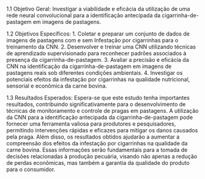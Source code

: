 1.1 Objetivo Geral: Investigar a viabilidade e eficácia da utilização de uma rede neural convolucional para a 
identificação antecipada da cigarrinha-de-pastagem em imagens de pastagens. 

1.2 Objetivos Específicos: 1. Coletar e preparar um conjunto de dados de imagens de pastagens com e sem 
Infestação por cigarrinhas para o treinamento da CNN.
2. Desenvolver e treinar uma CNN utilizando técnicas de aprendizado supervisionado para reconhecer padrões 
associados à presença da cigarrinha-de-pastagem.
3. Avaliar a precisão e eficácia da CNN na identificação da cigarrinha-de-pastagem em imagens de pastagens reais sob 
diferentes condições ambientais.
4. Investigar os potenciais efeitos da infestação por cigarrinhas na qualidade nutricional, sensorial e econômica da 
carne bovina. 

1.3 Resultados Esperados: Espera-se que este estudo tenha importantes resultados, contribuindo significativamente 
para o desenvolvimento de técnicas de monitoramento e controle de pragas em pastagens. A utilização da CNN para a 
identificação antecipada da cigarrinha-de-pastagem pode fornecer uma ferramenta valiosa para produtores e 
pesquisadores, permitindo intervenções rápidas e eficazes para mitigar os danos causados pela praga. Além disso, os 
resultados obtidos ajudarão a aumentar a compreensão dos efeitos da infestação por cigarrinhas na qualidade da carne 
bovina. Essas informações serão fundamentais para a tomada de decisões relacionadas à produção pecuária, visando 
não apenas a redução de perdas econômicas, mas também a garantia da qualidade do produto para o consumidor. 
